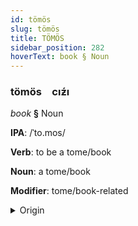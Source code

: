 ```yaml
---
id: tömös
slug: tömös
title: TÖMÖS
sidebar_position: 282
hoverText: book § Noun
---
```


### tömös&emsp;<span kind="abugida">cıƶ́ı</span>

*book* **§** Noun

**IPA**: /ˈto.mos/

**Verb**: to be a tome/book

**Noun**: a tome/book

**Modifier**: tome/book-related

<details>
    <summary>Origin</summary>
    Greek τόμος tómos /ˈto.mos/<br/>
    <em>Hellenic Language Family</em>
</details>